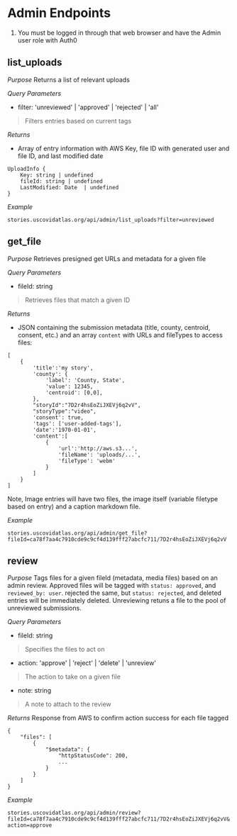 # Admin Endpoints

1. You must be logged in through that web browser and have the Admin user role with Auth0

## list_uploads

_Purpose_
Returns a list of relevant uploads

_Query Parameters_
- filter: 'unreviewed' | 'approved' | 'rejected' | 'all' 
 > Filters entries based on current tags

_Returns_
- Array of entry information with AWS Key, file ID with generated user and file ID, and last modified date
```
UploadInfo {
	Key: string | undefined
	fileId: string | undefined
	LastModified: Date  | undefined
}
```

_Example_

`stories.uscovidatlas.org/api/admin/list_uploads?filter=unreviewed`

## get_file

_Purpose_
Retrieves presigned get URLs and metadata for a given file

_Query Parameters_
- fileId: string
 > Retrieves files that match a given ID

_Returns_
- JSON containing the submission metadata (title, county, centroid, consent, etc.) and an array `content` with URLs and fileTypes to access files:
```
[
    {
        'title':'my story',
        'county': {
            'label': 'County, State',
            'value': 12345,
            'centroid': [0,0],
        },
        "storyId":"7D2r4hsEoZiJXEVj6q2vV",
        "storyType":"video",
        'consent': true,
        'tags': ['user-added-tags'],
        'date':'1970-01-01',
        'content':[
            {
                'url':'http://aws.s3...',
                'fileName': 'uploads/...',
                'fileType': 'webm'
            }
        ]
    }
]
```

Note, Image entries will have two files, the image itself (variable filetype based on entry) and a caption markdown file.

_Example_

`stories.uscovidatlas.org/api/admin/get_file?fileId=ca78f7aa4c7910cde9c9cf4d139fff27abcfc711/7D2r4hsEoZiJXEVj6q2vV`

## review

_Purpose_
Tags files for a given fileId (metadata, media files) based on an admin review. Approved files will be tagged with `status: approved`, and `reviewed_by: user`. rejected the same, but `status: rejected`, and deleted entries will be immediately deleted. Unreviewing retuns a file to the pool of unreviewed submissions.

_Query Parameters_
- fileId: string
 > Specifies the files to act on
- action: 'approve' | 'reject' | 'delete' | 'unreview'
 > The action to take on a given file
- note: string
 > A note to attach to the review

_Returns_
Response from AWS to confirm action success for each file tagged
```
{
    "files": [
        {
            "$metadata": {
                "httpStatusCode": 200,
                ...
            }
        }
    ]
}
```

_Example_

`stories.uscovidatlas.org/api/admin/review?fileId=ca78f7aa4c7910cde9c9cf4d139fff27abcfc711/7D2r4hsEoZiJXEVj6q2vV&action=approve`
